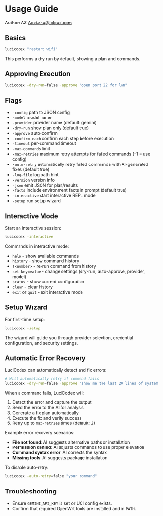 Usage Guide
===========

Author: AZ <Aezi.zhu@icloud.com>

Basics
------

```bash
lucicodex "restart wifi"
```

This performs a dry run by default, showing a plan and commands.

Approving Execution
-------------------

```bash
lucicodex -dry-run=false -approve "open port 22 for lan"
```

Flags
-----

- `-config` path to JSON config
- `-model` model name
- `-provider` provider name (default: gemini)
- `-dry-run` show plan only (default true)
- `-approve` auto-confirm
- `-confirm-each` confirm each step before execution
- `-timeout` per-command timeout
- `-max-commands` limit
- `-max-retries` maximum retry attempts for failed commands (-1 = use config)
- `-auto-retry` automatically retry failed commands with AI-generated fixes (default true)
- `-log-file` log path hint
- `-version` version info
- `-json` emit JSON for plan/results
- `-facts` include environment facts in prompt (default true)
- `-interactive` start interactive REPL mode
- `-setup` run setup wizard

Interactive Mode
----------------

Start an interactive session:

```bash
lucicodex -interactive
```

Commands in interactive mode:
- `help` - show available commands
- `history` - show command history
- `!<number>` - re-run command from history
- `set key=value` - change settings (dry-run, auto-approve, provider, model)
- `status` - show current configuration
- `clear` - clear history
- `exit` or `quit` - exit interactive mode

Setup Wizard
------------

For first-time setup:

```bash
lucicodex -setup
```

The wizard will guide you through provider selection, credential configuration, and security settings.

Automatic Error Recovery
-------------------------

LuciCodex can automatically detect and fix errors:

```bash
# Will automatically retry if command fails
lucicodex -dry-run=false -approve "show me the last 20 lines of system log"
```

When a command fails, LuciCodex will:
1. Detect the error and capture the output
2. Send the error to the AI for analysis
3. Generate a fix plan automatically
4. Execute the fix and verify success
5. Retry up to `max-retries` times (default: 2)

Example error recovery scenarios:
- **File not found**: AI suggests alternative paths or installation
- **Permission denied**: AI adjusts commands to use proper elevation
- **Command syntax error**: AI corrects the syntax
- **Missing tools**: AI suggests package installation

To disable auto-retry:
```bash
lucicodex -auto-retry=false "your command"
```

Troubleshooting
---------------

- Ensure `GEMINI_API_KEY` is set or UCI config exists.
- Confirm that required OpenWrt tools are installed and in `PATH`.


